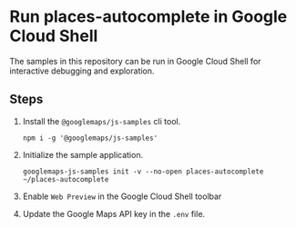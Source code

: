 # Run places-autocomplete in Google Cloud Shell

The samples in this repository can be run in Google Cloud Shell for interactive debugging and exploration.

## Steps

1. Install the `@googlemaps/js-samples` cli tool.

    ```
    npm i -g '@googlemaps/js-samples'
    ```
1. Initialize the sample application. 
    ```
    googlemaps-js-samples init -v --no-open places-autocomplete ~/places-autocomplete
    ```
1. Enable `Web Preview` in the Google Cloud Shell toolbar
1. Update the Google Maps API key in the `.env` file.
